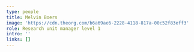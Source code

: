 ```yaml
---
type: people
title: Melvin Boers
image: 'https://cdn.theorg.com/b6a69ae6-2228-4118-817a-00c52f83eff3'
role: Research unit manager level 1
intro: ''
links: []
---
```


